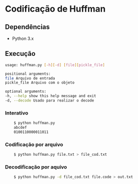 # Codificação de Huffman

## Dependências

- Python 3.x

## Execução

```sh
usage: huffman.py [-h][-d] [file][pickle_file]

positional arguments:
file Arquivo de entrada
pickle_file Arquivo com o objeto

optional arguments:
-h, --help show this help message and exit
-d, --decode Usado para realizar o decode
```

### Interativo

```sh
    $ python huffman.py
    abcdef
    0100110000011011
```

### Codificação por arquivo

```sh
    $ python huffman.py file.txt > file_cod.txt
```

### Decodificação por aquivo

```sh
    $ python huffman.py -d file_cod.txt file.code > out.txt
```
